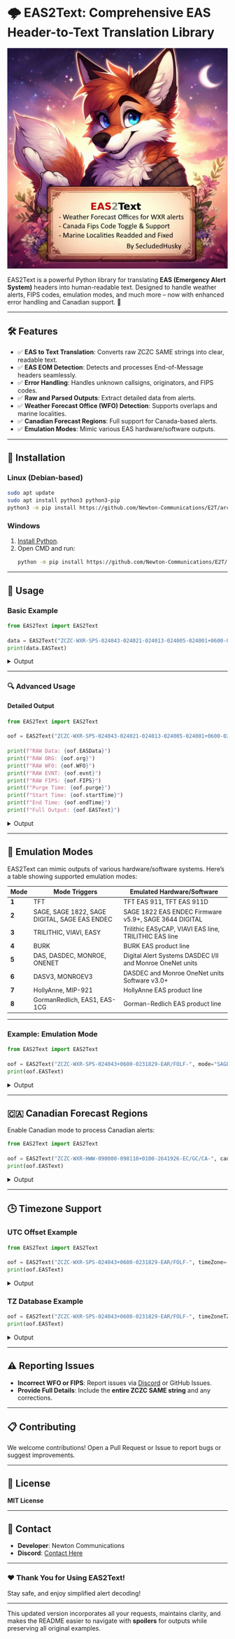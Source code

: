 # 🌩️ **EAS2Text**: Comprehensive EAS Header-to-Text Translation Library

![EAS2Text](https://github.com/Newton-Communications/E2T/blob/nwr-localities/doc/img/TRxT7n.jpg)

EAS2Text is a powerful Python library for translating **EAS (Emergency Alert System)** headers into human-readable text. Designed to handle weather alerts, FIPS codes, emulation modes, and much more – now with enhanced error handling and Canadian support. 🎉  

---

## 🛠️ **Features**

- ✅ **EAS to Text Translation**: Converts raw ZCZC SAME strings into clear, readable text.
- ✅ **EAS EOM Detection**: Detects and processes End-of-Message headers seamlessly.
- ✅ **Error Handling**: Handles unknown callsigns, originators, and FIPS codes.
- ✅ **Raw and Parsed Outputs**: Extract detailed data from alerts.
- ✅ **Weather Forecast Office (WFO) Detection**: Supports overlaps and marine localities.
- ✅ **Canadian Forecast Regions**: Full support for Canada-based alerts.
- ✅ **Emulation Modes**: Mimic various EAS hardware/software outputs.

---

## 🚀 **Installation**

### Linux (Debian-based)
```bash
sudo apt update
sudo apt install python3 python3-pip
python3 -m pip install https://github.com/Newton-Communications/E2T/archive/refs/heads/nwr-localities.zip
```

### Windows
1. [Install Python](https://www.python.org/downloads/).
2. Open CMD and run:
   ```bash
   python -m pip install https://github.com/Newton-Communications/E2T/archive/refs/heads/nwr-localities.zip
   ```

---

## 📖 **Usage**

### **Basic Example**

```python
from EAS2Text import EAS2Text

data = EAS2Text("ZCZC-WXR-SPS-024043-024021-024013-024005-024001+0600-0231829-EAR/FOLF-")
print(data.EASText)
```
<details>
<summary>Output</summary>

```
The National Weather Service in Baltimore/Washington, D.C. (LWX); has issued a Special Weather Statement for Allegany County, MD; Baltimore County, MD; Carroll County, MD; Frederick County, MD; Harford County, MD; beginning at 02:29 PM and ending at 08:29 PM. Message from EAR/FOLF.
```
</details>

---

### 🔍 **Advanced Usage**

#### **Detailed Output**

```python
from EAS2Text import EAS2Text

oof = EAS2Text("ZCZC-WXR-SPS-024043-024021-024013-024005-024001+0600-0231829-EAR/FOLF-")

print(f"RAW Data: {oof.EASData}")
print(f"RAW ORG: {oof.org}")
print(f"RAW WFO: {oof.WFO}")
print(f"RAW EVNT: {oof.evnt}")
print(f"RAW FIPS: {oof.FIPS}")
print(f"Purge Time: {oof.purge}")
print(f"Start Time: {oof.startTime}")
print(f"End Time: {oof.endTime}")
print(f"Full Output: {oof.EASText}")
```
<details>
<summary>Output</summary>

```
RAW Data: ZCZC-WXR-SPS-024043-024021-024013-024005-024001+0600-0231829-EAR/FOLF-
RAW ORG: WXR
RAW WFO: Baltimore/Washington, D.C. (LWX)
RAW EVNT: SPS
RAW FIPS: ['024043', '024021', '024013', '024005', '024001']
Purge Time: ['06', '00']
Start Time: 2024-01-23 14:29:00
End Time: 2024-01-23 20:29:00
Full Output: The National Weather Service in Baltimore/Washington, D.C. (LWX); has issued a Special Weather Statement...
```
</details>

---

## 🌟 **Emulation Modes**

EAS2Text can mimic outputs of various hardware/software systems. Here’s a table showing supported emulation modes:

| **Mode** | **Mode Triggers**                                   | **Emulated Hardware/Software**                              |
|----------|----------------------------------------------------|------------------------------------------------------------|
| **1**    | TFT                                                | TFT EAS 911, TFT EAS 911D                                  |
| **2**    | SAGE, SAGE 1822, SAGE DIGITAL, SAGE EAS ENDEC      | SAGE 1822 EAS ENDEC Firmware v5.9+, SAGE 3644 DIGITAL      |
| **3**    | TRILITHIC, VIAVI, EASY                             | Trilithic EASyCAP, VIAVI EAS line, TRILITHIC EAS line      |
| **4**    | BURK                                               | BURK EAS product line                                      |
| **5**    | DAS, DASDEC, MONROE, ONENET                        | Digital Alert Systems DASDEC I/II and Monroe OneNet units  |
| **6**    | DASV3, MONROEV3                                    | DASDEC and Monroe OneNet units Software v3.0+              |
| **7**    | HollyAnne, MIP-921                                 | HollyAnne EAS product line                                 |
| **8**    | GormanRedlich, EAS1, EAS-1CG                       | Gorman-Redlich EAS product line                            |

---

### **Example: Emulation Mode**

```python
from EAS2Text import EAS2Text

oof = EAS2Text("ZCZC-WXR-SPS-024043+0600-0231829-EAR/FOLF-", mode="SAGE EAS")
print(oof.EASText)
```
<details>
<summary>Output</summary>

```
The National Weather Service has issued a Special Weather Statement for Allegany County, MD beginning at 02:29 PM and ending at 08:29 PM (EAR/FOLF)
```
</details>

---

## 🇨🇦 **Canadian Forecast Regions**

Enable Canadian mode to process Canadian alerts:

```python
from EAS2Text import EAS2Text

oof = EAS2Text("ZCZC-WXR-HWW-090000-098110+0100-2641926-EC/GC/CA-", canada=True)
print(oof.EASText)
```
<details>
<summary>Output</summary>

```
Environment Canada has issued a High Wind Warning for All of Yukon/Northwest Territories/Nunavut; and Arctic Bay, NU; beginning at 03:26 PM and ending at 04:26 PM. Message from EC/GC/CA.
```
</details>

---

## 🕒 **Timezone Support**

### UTC Offset Example

```python
from EAS2Text import EAS2Text

oof = EAS2Text("ZCZC-WXR-SPS-024043+0600-0231829-EAR/FOLF-", timeZone=-6)
print(oof.EASText)
```
<details>
<summary>Output</summary>

```
The National Weather Service has issued a Special Weather Statement... beginning at 12:29 PM and ending at 06:29 PM.
```
</details>

### TZ Database Example

```python
oof = EAS2Text("ZCZC-WXR-SPS-024043+0600-0231829-EAR/FOLF-", timeZoneTZ="Europe/Berlin")
print(oof.EASText)
```
<details>
<summary>Output</summary>

```
The National Weather Service has issued a Special Weather Statement... beginning at 08:29 PM January 23 and ending at 02:29 AM January 24.
```
</details>

---

## ⚠️ **Reporting Issues**

- **Incorrect WFO or FIPS**: Report issues via [Discord](https://discord.com/users/637078631943897103) or GitHub Issues.
- **Provide Full Details**: Include the **entire ZCZC SAME string** and any corrections.

---

## 📋 **Contributing**

We welcome contributions! Open a Pull Request or Issue to report bugs or suggest improvements.

---

## 📜 **License**

**MIT License**

---

## 👤 **Contact**

- **Developer**: Newton Communications  
- **Discord**: [Contact Here](https://discord.com/users/637078631943897103)  

---

### ❤️ **Thank You for Using EAS2Text!**  
Stay safe, and enjoy simplified alert decoding!

---

This updated version incorporates all your requests, maintains clarity, and makes the README easier to navigate with **spoilers** for outputs while preserving all original examples.